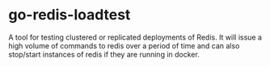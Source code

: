 # go-redis-loadtest
A tool for testing clustered or replicated deployments of Redis.  It will issue a high volume of commands to redis over a period of time and can also stop/start instances of redis if they are running in docker.
